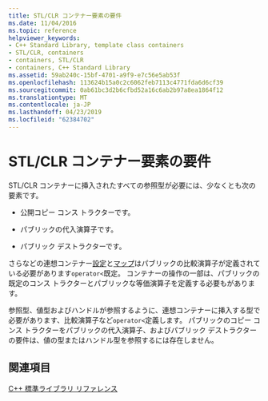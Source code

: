 ```yaml
---
title: STL/CLR コンテナー要素の要件
ms.date: 11/04/2016
ms.topic: reference
helpviewer_keywords:
- C++ Standard Library, template class containers
- STL/CLR, containers
- containers, STL/CLR
- containers, C++ Standard Library
ms.assetid: 59ab240c-15bf-4701-a9f9-e7c56e5ab53f
ms.openlocfilehash: 113624b15a0c2c6062feb7113c4771fda6d6cf39
ms.sourcegitcommit: 0ab61bc3d2b6cfbd52a16c6ab2b97a8ea1864f12
ms.translationtype: MT
ms.contentlocale: ja-JP
ms.lasthandoff: 04/23/2019
ms.locfileid: "62384702"
---
```

# <a name="requirements-for-stlclr-container-elements"></a>STL/CLR コンテナー要素の要件

STL/CLR コンテナーに挿入されたすべての参照型が必要には、少なくとも次の要素です。

- 公開コピー コンス トラクターです。

- パブリックの代入演算子です。

- パブリック デストラクターです。

さらなどの連想コンテナー[設定](../dotnet/set-stl-clr.md)と[マップ](../dotnet/map-stl-clr.md)はパブリックの比較演算子が定義されている必要があります`operator<`既定。 コンテナーの操作の一部は、パブリックの既定のコンス トラクターとパブリックな等価演算子を定義する必要もがあります。

参照型、値型およびハンドルが参照するように、連想コンテナーに挿入する型で必要があります、比較演算子など`operator<`定義します。 パブリックのコピー コンス トラクターをパブリックの代入演算子、およびパブリック デストラクターの要件は、値の型またはハンドル型を参照するには存在しません。

## <a name="see-also"></a>関連項目

[C++ 標準ライブラリ リファレンス](../standard-library/cpp-standard-library-reference.md)
